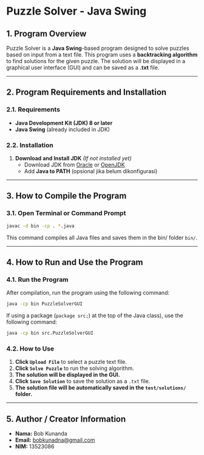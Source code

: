 # **Puzzle Solver - Java Swing**

## **1. Program Overview**
Puzzle Solver is a **Java Swing**-based program designed to solve puzzles based on input from a text file. This program uses a **backtracking algorithm** to find solutions for the given puzzle. The solution will be displayed in a graphical user interface (GUI) and can be saved as a **.txt** file.

---

## **2. Program Requirements and Installation**
### **2.1. Requirements**
- **Java Development Kit (JDK) 8 or later**
- **Java Swing** (already included in JDK)

### **2.2. Installation**
1. **Download and Install JDK** *(If not installed yet)*
   - Download JDK from [Oracle](https://www.oracle.com/java/technologies/javase-downloads.html) or [OpenJDK](https://openjdk.org/)
   - Add  **Java to PATH** (opsional jika belum dikonfigurasi)
---

## **3. How to Compile the Program**
### **3.1. Open Terminal or Command Prompt**

```sh
javac -d bin -cp . *.java
```

This command compiles all Java files and saves them in the bin/ folder `bin/`.

---

## **4. How to Run and Use the Program**
### **4.1. Run the Program**
After compilation, run the program using the following command:

```sh
java -cp bin PuzzleSolverGUI
```

If using a package (`package src;`) at the top of the Java class), use the following command:

```sh
java -cp bin src.PuzzleSolverGUI
```

### **4.2. How to Use**
1. **Click `Upload File`** to select a puzzle text file.
2. **Click  `Solve Puzzle`** to run the solving algorithm.
3. **The solution will be displayed in the GUI.**
4. **Click `Save Solution`** to save the solution as a `.txt` file.
5. **The solution file will be automatically saved in the `test/solutions/` folder.**

---

## **5. Author / Creator Information**
- **Nama:** Bob Kunanda
- **Email:** [bobkunadna@gmail.com](mailto:bobkunadna@gmail.com) 
- **NIM:** 13523086 





